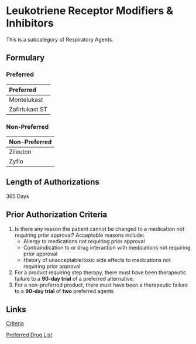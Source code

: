 # Leukotriene Receptor Modifiers & Inhibitors

This is a subcategory of Respiratory Agents.

## Formulary

### Preferred

| Preferred      |
| :------------- |
| Montelukast    |
| Zafirlukast ST |

### Non-Preferred

| Non-Preferred |
| :------------ |
| Zileuton      |
| Zyflo         |

## Length of Authorizations

365 Days

## Prior Authorization Criteria

1.  Is there any reason the patient cannot be changed to a medication not requiring prior approval? Acceptable reasons include:
    -   Allergy to medications not requiring prior approval
    -   Contraindication to or drug interaction with medications not requiring prior approval
    -   History of unacceptable/toxic side effects to medications not requiring prior approval
2.  For a product requiring step therapy, there must have been therapeutic failure to a **90-day trial** of a preferred alternative.
3.  For a non-preferred product, there must have been a therapeutic failure to a **90-day trial** of **two** preferred agents

## Links

[Criteria](https://pharmacy.medicaid.ohio.gov/sites/default/files/20221001_UPDL_Criteria_APPROVED.pdf#page=94)

[Preferred Drug List](https://pharmacy.medicaid.ohio.gov/sites/default/files/20221001_UPDL_APPROVED_.pdf#page=31)
